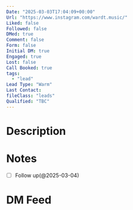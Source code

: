 ```yaml
---
Date: "2025-03-03T17:04:09+00:00"
Url: "https://www.instagram.com/wardt.music/"
Liked: false
Followed: false
DMed: true
Comment: false
Form: false
Initial DM: true
Engaged: true
Lost: false
Call Booked: true
tags:
  - "lead"
Lead Type: "Warm"
Last Contact:
fileClass: "leads"
Qualified: "TBC"
---
```

# Description

# Notes
- [ ] Follow up(@2025-03-04)
# DM Feed